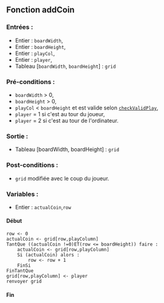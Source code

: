 ## Fonction addCoin

### Entrées :
- Entier : `boardWidth`,
- Entier : `boardHeight`,
- Entier : `playCol`,
- Entier : `player`,
- Tableau [`boardWidth`, `boardHeight`] : `grid`

### Pré-conditions :
- `boardWidth` > 0,
- `boardHeight` > 0,
- `playCol` < `boardHeight` et est valide selon [`checkValidPlay`](./algorithms/checkValidPlay.md),
- `player` = 1 si c'est au tour du joueur,
- `player` = 2 si c'est au tour de l'ordinateur.

### Sortie :
- Tableau [boardWidth, boardHeight] : `grid` 

### Post-conditions :
- `grid` modifiée avec le coup du joueur.

### Variables :
- Entier : `actualCoin`,`row`

#### Début
	row <- 0
	actualCoin <- grid[row,playColumn]
	TantQue ((actualCoin !=0)ET(row <= boardHeight)) faire :
		actualCoin <- grid[row,playColumn]
		Si (actualCoin) alors :
			row <- row + 1
		FinSi
	FinTantQue
	grid[row,playColumn] <- player
	renvoyer grid

#### Fin
